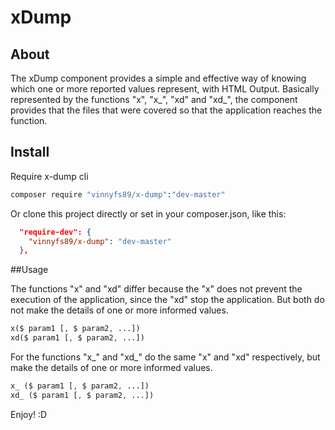 xDump
=====

## About


The xDump component provides a simple and effective way of knowing which one or more reported values represent, with HTML Output. Basically represented by the functions "x", "x_", "xd" and "xd_", the component provides that the files that were covered so that the application reaches the function.

## Install

Require x-dump cli
```sh
composer require "vinnyfs89/x-dump":"dev-master"
```

Or clone this project directly or set in your composer.json, like this:

```json
  "require-dev": {
    "vinnyfs89/x-dump": "dev-master"
  },
```
##Usage

The functions "x" and "xd" differ because the "x" does not prevent the execution of the application, since the "xd" stop the application. But both do not make the details of one or more informed values.

```php
x($ param1 [, $ param2, ...])
xd($ param1 [, $ param2, ...])
```

For the functions "x_" and "xd_" do the same "x" and "xd" respectively, but make the details of one or more informed values.

```php
x_ ($ param1 [, $ param2, ...])
xd_ ($ param1 [, $ param2, ...])
```

Enjoy!
:D
